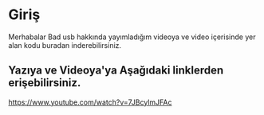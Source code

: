 # Giriş
Merhabalar Bad usb hakkında yayımladığım videoya ve video içerisinde yer alan kodu buradan inderebilirsiniz.

## Yazıya ve Videoya'ya Aşağıdaki linklerden erişebilirsiniz.

https://www.youtube.com/watch?v=7JBcylmJFAc


